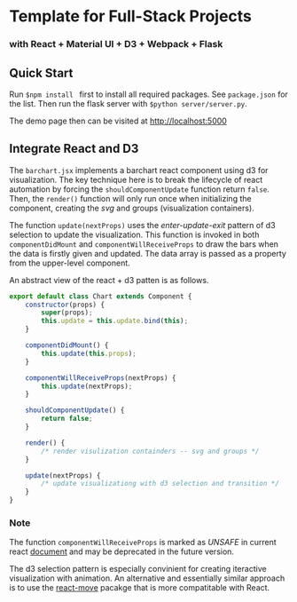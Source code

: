 # Template for Full-Stack Projects

### with React + Material UI + D3 + Webpack + Flask

## Quick Start

Run ```$npm install ``` first to install all required packages. See ```package.json``` for the list. Then run the flask server with ```$python server/server.py```.

The demo page then can be visited at [http://localhost:5000](http://localhost:5000)

## Integrate React and D3

The ```barchart.jsx``` implements a barchart react component using d3 for visualization. The key technique here is to break the lifecycle of react automation by forcing the ```shouldComponentUpdate``` function return ```false```. Then, the ```render()``` function will only run once when initializing the component, creating the *svg* and groups (visualization containers).

The function ```update(nextProps)``` uses the *enter-update-exit* pattern of d3 selection to update the visualization. This function is invoked in both ```componentDidMount``` and ```componentWillReceiveProps``` to draw the bars when the data is firstly given and updated. The data array is passed as a property from the upper-level component.

An abstract view of the react + d3 patten is as follows.

```javascript
export default class Chart extends Component {
    constructor(props) {
        super(props);
        this.update = this.update.bind(this);
    }

    componentDidMount() {
        this.update(this.props);
    }

    componentWillReceiveProps(nextProps) {
        this.update(nextProps);
    }

    shouldComponentUpdate() {
        return false;
    }

    render() {
        /* render visulization containders -- svg and groups */
    }

    update(nextProps) {
        /* update visualizationg with d3 selection and transition */
    }
}
```

### Note

The function ```componentWillReceiveProps``` is marked as *UNSAFE* in current react [document](https://reactjs.org/docs/react-component.html#unsafe_componentwillreceiveprops) and may be deprecated in the future version.

The d3 selection pattern is especially convinient for creating iteractive visualization with animation. An alternative and essentially similar approach is to use the [react-move](https://react-move.js.org/#/) pacakge that is more compatitable with React.